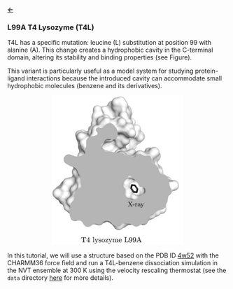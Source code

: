 ##### [&larr;](NAVIGATION.md)

### L99A T4 Lysozyme (T4L)

T4L has a specific mutation: leucine (L) substitution at position 99 with alanine (A). This change creates a hydrophobic cavity in the C-terminal domain, altering its stability and binding properties (see Figure). 

This variant is particularly useful as a model system for studying protein-ligand interactions because the introduced cavity can accommodate small hydrophobic molecules (benzene and its derivatives). 

<center><img src="fig/system.jpeg" width="300"/></center>

In this tutorial, we will use a structure based on the PDB ID [4w52](https://www.rcsb.org/structure/4W52) with the CHARMM36 force field and run a T4L-benzene dissociation simulation in the NVT ensemble at 300 K using the velocity rescaling thermostat (see the `data` directory [here](https://github.com/jakryd/plumed2-maze-tutorial) for more details).